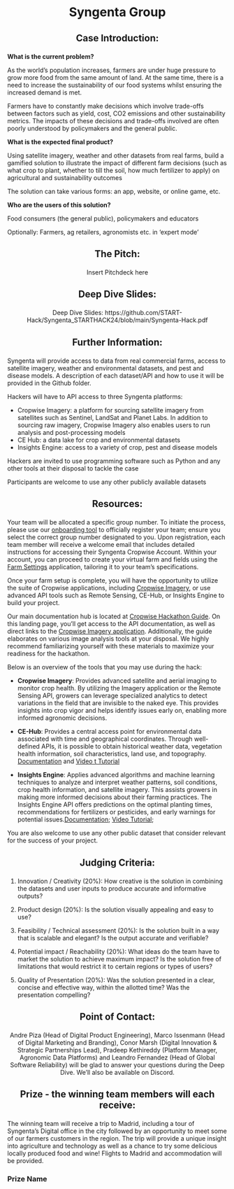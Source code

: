# <p align="center"> Syngenta Group </p>

## <p align="center"> Case Introduction: </p>

**What is the current problem?**

As the world’s population increases, farmers are under huge pressure to grow more food from the same amount of land. At the same time, there is a need to increase the sustainability of our food systems whilst ensuring the increased demand is met.  

Farmers have to constantly make decisions which involve trade-offs between factors such as yield, cost, CO2 emissions and other sustainability metrics. The impacts of these decisions and trade-offs involved are often poorly understood by policymakers and the general public.  

**What is the expected final product?**

Using satellite imagery, weather and other datasets from real farms, build a gamified solution to illustrate the impact of different farm decisions (such as what crop to plant, whether to till the soil, how much fertilizer to apply) on agricultural and sustainability outcomes 

The solution can take various forms: an app, website, or online game, etc.  

**Who are the users of this solution?**

Food consumers (the general public), policymakers and educators 

Optionally: Farmers, ag retailers, agronomists etc. in ‘expert mode’ 

## <p align="center"> The Pitch: </p>

<p align="center"> Insert Pitchdeck here </p>

## <p align="center"> Deep Dive Slides: </p>

<p align="center"> Deep Dive Slides: https://github.com/START-Hack/Syngenta_STARTHACK24/blob/main/Syngenta-Hack.pdf </p>

## <p align="center"> Further Information: </p>

Syngenta will provide access to data from real commercial farms, access to satellite imagery, weather and environmental datasets, and pest and disease models. A description of each dataset/API and how to use it will be provided in the Github folder.  

Hackers will have to API access to three Syngenta platforms: 
- Cropwise Imagery: a platform for sourcing satellite imagery from satellites such as Sentinel, LandSat and Planet Labs. In addition to sourcing raw imagery, Cropwise Imagery also enables users to run analysis and post-processing models  
- CE Hub: a data lake for crop and environmental datasets 
- Insights Engine: access to a variety of crop, pest and disease models 

Hackers are invited to use programming software such as Python and any other tools at their disposal to tackle the case  

Participants are welcome to use any other publicly available datasets    


##  <p align="center"> Resources: </p>
Your team will be allocated a specific group number. To initiate the process, please use our [onboarding tool](https://syngenta.github.io/syngenta-start-global-hackathon-2024/) to officially register your team; ensure you select the correct group number designated to you. Upon registration, each team member will receive a welcome email that includes detailed instructions for accessing their Syngenta Cropwise Account. Within your account, you can proceed to create your virtual farm and fields using the [Farm Settings](https://app.cropwise.com/app/) application, tailoring it to your team’s specifications.

Once your farm setup is complete, you will have the opportunity to utilize the suite of Cropwise applications, including [Cropwise Imagery](https://imagery.cropwise.com/), or use advanced API tools such as Remote Sensing, CE-Hub, or Insights Engine to build your project.

Our main documentation hub is located at [Cropwise Hackathon Guide](https://syngenta.github.io/syngenta-start-global-hackathon-2024/guide.html). On this landing page, you’ll get access to the API documentation, as well as direct links to the [Cropwise Imagery application](https://imagery.cropwise.com/). Additionally, the guide elaborates on various image analysis tools at your disposal. We highly recommend familiarizing yourself with these materials to maximize your readiness for the hackathon.

Below is an overview of the tools that you may use during the hack:

- **Cropwise Imagery**: Provides advanced satellite and aerial imaging to monitor crop health. By utilizing the Imagery application or the Remote Sensing API, growers can leverage specialized analytics to detect variations in the field that are invisible to the naked eye. This provides insights into crop vigor and helps identify issues early on, enabling more informed agronomic decisions.​

- **CE-Hub**: Provides a central access point for environmental data associated with time and geographical coordinates. Through well-defined APIs, it is possible to obtain historical weather data, vegetation health information, soil characteristics, land use, and topography.​ [Documentation](https://github.com/syngenta/syngenta-start-global-hackathon-2024/blob/main/docs/api/ce%20hub/CEHub%20API%20Service%20Specification.docx) and [Video t
Tutorial](https://github.com/syngenta/syngenta-start-global-hackathon-2024/blob/main/docs/api/ce%20hub/GMT20240319-133726_Recording_1920x1080.mp4)

- **Insights Engine**: Applies advanced algorithms and machine learning techniques to analyze and interpret weather patterns, soil conditions, crop health information, and satellite imagery. This assists growers in making more informed decisions about their farming practices.​ The Insights Engine API offers predictions on the optimal planting times, recommendations for fertilizers or pesticides, and early warnings for potential issues.[Documentation](https://github.com/syngenta/syngenta-start-global-hackathon-2024/blob/main/docs/api/insights%20engine/Insights%20Engine%20API%20Service%20Specification%20v3.0.docx); [Video Tutorial](https://github.com/syngenta/syngenta-start-global-hackathon-2024/blob/main/docs/api/insights%20engine/GMT20240319-080707_Recording_1920x1080.mp4); 

You are also welcome to use any other public dataset that consider relevant for the success of your project. 

## <p align="center"> Judging Criteria: </p>

1. Innovation / Creativity (20%): How creative is the solution in combining the datasets and user inputs to produce accurate and informative outputs?   

2. Product design (20%): Is the solution visually appealing and easy to use?  

3. Feasibility / Technical assessment (20%): Is the solution built in a way that is scalable and elegant? Is the output accurate and verifiable?   

4. Potential impact / Reachability (20%): What ideas do the team have to market the solution to achieve maximum impact? Is the solution free of limitations that would restrict it to certain regions or types of users?  

5. Quality of Presentation (20%): Was the solution presented in a clear, concise and effective way, within the allotted time? Was the presentation compelling? 

## <p align="center"> Point of Contact: </p>

<p align="center"> Andre Piza (Head of Digital Product Engineering), Marco Issenmann (Head of Digital Marketing and Branding), Conor Marsh (Digital Innovation & Strategic Partnerships Lead), Pradeep Kethireddy (Platform Manager, Agronomic Data Platforms) and Leandro Fernandez (Head of Global Software Reliability) will be glad to answer your questions during the Deep Dive. We’ll also be available on Discord. </p>


## <p align="center"> Prize - the winning team members will each receive: </p>
The winning team will receive a trip to Madrid, including a tour of Syngenta’s Digital office in the city followed by an opportunity to meet some of our farmers customers in the region. The trip will provide a unique insight into agriculture and technology as well as a chance to try some delicious locally produced food and wine! Flights to Madrid and accommodation will be provided.  

### Prize Name
